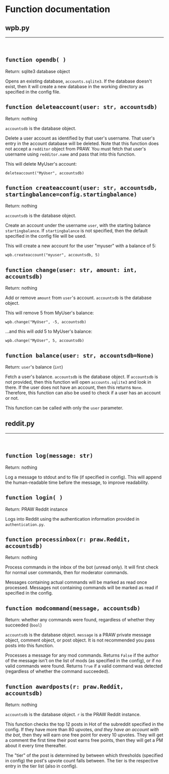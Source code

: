 # Function documentation

## wpb.py

---

<br/>

##  `function opendb( )`
Return: sqlite3 database object

Opens an existing database, `accounts.sqlite3`. If the database doesn't exist, then it will create a new database in the working directory as specified in the config file.

## `function deleteaccount(user: str, accountsdb)`
Return: nothing

`accountsdb` is the database object.

Delete a user account as identified by that user's username. That user's entry in the account database will be deleted. Note that this function does not accept a `redditor` object from PRAW. You must fetch that user's username using `redditor.name` and pass that into this function.

This will delete MyUser's account:

    deleteaccount("MyUser", accountsdb)

## `function createaccount(user: str, accountsdb, startingbalance=config.startingbalance)`
Return: nothing

`accountsdb` is the database object.

Create an account under the username `user`, with the starting balance `startingbalance`. If `startingbalance` is not specified, then the default specified in the config file will be used.

This will create a new account for the user "myuser" with a balance of 5:

    wpb.createaccount("myuser", accountsdb, 5)

## `function change(user: str, amount: int, accountsdb)`
Return: nothing

Add or remove `amount` from `user`'s account.
`accountsdb` is the database object.

This will remove 5 from MyUser's balance:

    wpb.change("MyUser", -5, accountsdb)

...and this will _add_ 5 to MyUser's balance:

    wpb.change("MyUser", 5, accountsdb)

## `function balance(user: str, accountsdb=None)`
Return: `user`'s balance (`int`)

Fetch a user's balance. `accountsdb` is the database object. If `accountsdb` is not provided, then this function will open `accounts.sqlite3` and look in there. If the user does not have an account, then this returns `None`. Therefore, this function can also be used to check if a user has an account or not.

This function can be called with only the `user` parameter.

## reddit.py
---

<br/>

## `function log(message: str)`
Return: nothing

Log a message to stdout and to file (if specified in config). This will append the human-readable time before the message, to improve readability.

## `function login( )`
Return: PRAW Reddit instance

Logs into Reddit using the authentication information provided in `authentication.py`.

## `function processinbox(r: praw.Reddit, accountsdb)`
Return: nothing

Process commands in the inbox of the bot (unread only). It will first check for normal user commands, then for moderator commands.

Messages containing actual commands will be marked as read once processed. Messages not containing commands will be marked as read if specified in the config.

## `function modcommand(message, accountsdb)`
Return: whether any commands were found, regardless of whether they succeeded (`bool`)

`accountsdb` is the database object. `message` is a PRAW private message object, comment object, or post object. It is not recommended you pass posts into this function.

Processes a message for any mod commands. Returns `False` if the author of the message isn't on the list of mods (as specified in the config), or if no valid commands were found. Returns `True` if a valid command was detected (regardless of whether the command succeeded).

## `function awardposts(r: praw.Reddit, accountsdb)`
Return: nothing

`accountsdb` is the database object. `r` is the PRAW Reddit instance.

This function checks the top 12 posts in Hot of the subreddit specified in the config. If they have more than 80 upvotes, *and they have an account with the bot*, then they will earn one free point for every 10 upvotes. They will get a comment the first time their post earns free points, then they will get a PM about it every time thereafter.

The "tier" of the post is determined by between which thresholds (specified in config) the post's upvote count falls between. The tier is the respective entry in the tier list (also in config).